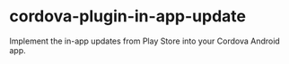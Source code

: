 # cordova-plugin-in-app-update
 Implement the in-app updates from Play Store into your Cordova Android app.
